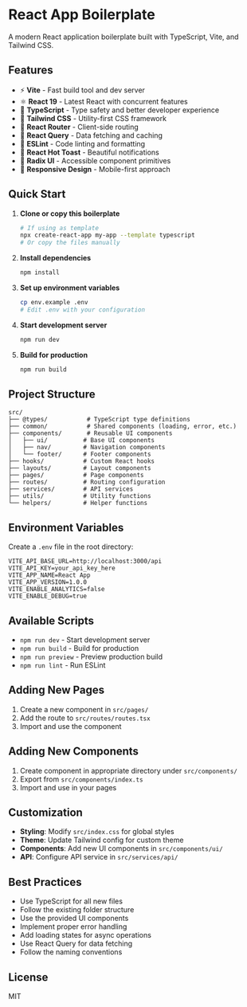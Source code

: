 # React App Boilerplate

A modern React application boilerplate built with TypeScript, Vite, and Tailwind CSS.

## Features

- ⚡ **Vite** - Fast build tool and dev server
- ⚛️ **React 19** - Latest React with concurrent features
- 🔷 **TypeScript** - Type safety and better developer experience
- 🎨 **Tailwind CSS** - Utility-first CSS framework
- 🧭 **React Router** - Client-side routing
- 🔄 **React Query** - Data fetching and caching
- 🎯 **ESLint** - Code linting and formatting
- 🔔 **React Hot Toast** - Beautiful notifications
- 🎨 **Radix UI** - Accessible component primitives
- 📱 **Responsive Design** - Mobile-first approach

## Quick Start

1. **Clone or copy this boilerplate**
   ```bash
   # If using as template
   npx create-react-app my-app --template typescript
   # Or copy the files manually
   ```

2. **Install dependencies**
   ```bash
   npm install
   ```

3. **Set up environment variables**
   ```bash
   cp env.example .env
   # Edit .env with your configuration
   ```

4. **Start development server**
   ```bash
   npm run dev
   ```

5. **Build for production**
   ```bash
   npm run build
   ```

## Project Structure

```
src/
├── @types/           # TypeScript type definitions
├── common/           # Shared components (loading, error, etc.)
├── components/       # Reusable UI components
│   ├── ui/          # Base UI components
│   ├── nav/         # Navigation components
│   └── footer/      # Footer components
├── hooks/           # Custom React hooks
├── layouts/         # Layout components
├── pages/           # Page components
├── routes/          # Routing configuration
├── services/        # API services
├── utils/           # Utility functions
└── helpers/         # Helper functions
```

## Environment Variables

Create a `.env` file in the root directory:

```env
VITE_API_BASE_URL=http://localhost:3000/api
VITE_API_KEY=your_api_key_here
VITE_APP_NAME=React App
VITE_APP_VERSION=1.0.0
VITE_ENABLE_ANALYTICS=false
VITE_ENABLE_DEBUG=true
```

## Available Scripts

- `npm run dev` - Start development server
- `npm run build` - Build for production
- `npm run preview` - Preview production build
- `npm run lint` - Run ESLint

## Adding New Pages

1. Create a new component in `src/pages/`
2. Add the route to `src/routes/routes.tsx`
3. Import and use the component

## Adding New Components

1. Create component in appropriate directory under `src/components/`
2. Export from `src/components/index.ts`
3. Import and use in your pages

## Customization

- **Styling**: Modify `src/index.css` for global styles
- **Theme**: Update Tailwind config for custom theme
- **Components**: Add new UI components in `src/components/ui/`
- **API**: Configure API service in `src/services/api/`

## Best Practices

- Use TypeScript for all new files
- Follow the existing folder structure
- Use the provided UI components
- Implement proper error handling
- Add loading states for async operations
- Use React Query for data fetching
- Follow the naming conventions

## License

MIT

